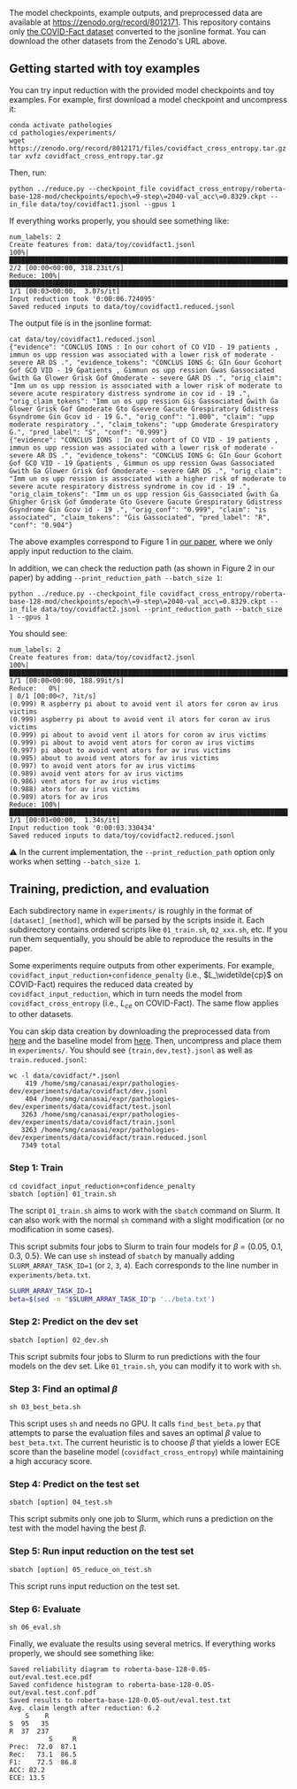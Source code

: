 The model checkpoints, example outputs, and preprocessed data are available at https://zenodo.org/record/8012171.
This repository contains only [the COVID-Fact dataset](https://github.com/asaakyan/covidfact) converted to the jsonline format.
You can download the other datasets from the Zenodo's URL above.

## Getting started with toy examples

You can try input reduction with the provided model checkpoints and toy examples.
For example, first download a model checkpoint and uncompress it:
```shell
conda activate pathologies
cd pathologies/experiments/
wget https://zenodo.org/record/8012171/files/covidfact_cross_entropy.tar.gz
tar xvfz covidfact_cross_entropy.tar.gz
```

Then, run:
```shell
python ../reduce.py --checkpoint_file covidfact_cross_entropy/roberta-base-128-mod/checkpoints/epoch\=9-step\=2040-val_acc\=0.8329.ckpt --in_file data/toy/covidfact1.jsonl --gpus 1
```

If everything works properly, you should see something like:
```shell
num_labels: 2
Create features from: data/toy/covidfact1.jsonl
100%|█████████████████████████████████████████████████████████████████████████████████████████████████████████████████████| 2/2 [00:00<00:00, 318.23it/s]
Reduce: 100%|██████████████████████████████████████████████████████████████████████████████████████████████████████████████| 1/1 [00:03<00:00,  3.07s/it]
Input reduction took '0:00:06.724095'
Saved reduced inputs to data/toy/covidfact1.reduced.jsonl
```

The output file is in the jsonline format:
```shell
cat data/toy/covidfact1.reduced.jsonl
{"evidence": "CONCLUS IONS : In our cohort of CO VID - 19 patients , immun os upp ression was associated with a lower risk of moderate - severe AR DS .", "evidence_tokens": "CONCLUS IONS Ġ: ĠIn Ġour Ġcohort Ġof ĠCO VID - 19 Ġpatients , Ġimmun os upp ression Ġwas Ġassociated Ġwith Ġa Ġlower Ġrisk Ġof Ġmoderate - severe ĠAR DS .", "orig_claim": "Imm un os upp ression is associated with a lower risk of moderate to severe acute respiratory distress syndrome in cov id - 19 .", "orig_claim_tokens": "Imm un os upp ression Ġis Ġassociated Ġwith Ġa Ġlower Ġrisk Ġof Ġmoderate Ġto Ġsevere Ġacute Ġrespiratory Ġdistress Ġsyndrome Ġin Ġcov id - 19 Ġ.", "orig_conf": "1.000", "claim": "upp moderate respiratory .", "claim_tokens": "upp Ġmoderate Ġrespiratory Ġ.", "pred_label": "S", "conf": "0.999"}
{"evidence": "CONCLUS IONS : In our cohort of CO VID - 19 patients , immun os upp ression was associated with a lower risk of moderate - severe AR DS .", "evidence_tokens": "CONCLUS IONS Ġ: ĠIn Ġour Ġcohort Ġof ĠCO VID - 19 Ġpatients , Ġimmun os upp ression Ġwas Ġassociated Ġwith Ġa Ġlower Ġrisk Ġof Ġmoderate - severe ĠAR DS .", "orig_claim": "Imm un os upp ression is associated with a higher risk of moderate to severe acute respiratory distress syndrome in cov id - 19 .", "orig_claim_tokens": "Imm un os upp ression Ġis Ġassociated Ġwith Ġa Ġhigher Ġrisk Ġof Ġmoderate Ġto Ġsevere Ġacute Ġrespiratory Ġdistress Ġsyndrome Ġin Ġcov id - 19 .", "orig_conf": "0.999", "claim": "is associated", "claim_tokens": "Ġis Ġassociated", "pred_label": "R", "conf": "0.904"}
```

The above examples correspond to Figure 1 in [our paper](https://aclanthology.org/2023.findings-acl.730.pdf), where we only apply input reduction to the claim. 

In addition, we can check the reduction path (as shown in Figure 2 in our paper) by adding `--print_reduction_path --batch_size 1`:
```shell
python ../reduce.py --checkpoint_file covidfact_cross_entropy/roberta-base-128-mod/checkpoints/epoch\=9-step\=2040-val_acc\=0.8329.ckpt --in_file data/toy/covidfact2.jsonl --print_reduction_path --batch_size 1 --gpus 1
```

You should see:
```shell
num_labels: 2
Create features from: data/toy/covidfact2.jsonl
100%|█████████████████████████████████████████████████████████████████████████████████████████████████████████████████████| 1/1 [00:00<00:00, 188.99it/s]
Reduce:   0%|                                                                                                                      | 0/1 [00:00<?, ?it/s]
(0.999) R aspberry pi about to avoid vent il ators for coron av irus victims
(0.999) aspberry pi about to avoid vent il ators for coron av irus victims
(0.999) pi about to avoid vent il ators for coron av irus victims
(0.999) pi about to avoid vent ators for coron av irus victims
(0.997) pi about to avoid vent ators for av irus victims
(0.995) about to avoid vent ators for av irus victims
(0.997) to avoid vent ators for av irus victims
(0.989) avoid vent ators for av irus victims
(0.986) vent ators for av irus victims
(0.988) ators for av irus victims
(0.989) ators for av irus
Reduce: 100%|██████████████████████████████████████████████████████████████████████████████████████████████████████████████| 1/1 [00:01<00:00,  1.34s/it]
Input reduction took '0:00:03.330434'
Saved reduced inputs to data/toy/covidfact2.reduced.jsonl
```

:warning: In the current implementation, the `--print_reduction_path` option only works when setting `--batch_size 1`.


## Training, prediction, and evaluation

Each subdirectory name in `experiments/` is roughly in the format of `[dataset]_[method]`, which will be parsed by the scripts inside it.
Each subdirectory contains ordered scripts like `01_train.sh`, `02_xxx.sh`, etc. 
If you run them sequentially, you should be able to reproduce the results in the paper.

Some experiments require outputs from other experiments.
For example, `covidfact_input_reduction+confidence_penalty` (i.e., $L_\widetilde{cp}$ on COVID-Fact) requires the reduced data created by `covidfact_input_reduction`, which in turn needs the model from `covidfact_cross_entropy` (i.e., $L_{ce}$ on COVID-Fact).
The same flow applies to other datasets.

You can skip data creation by downloading the preprocessed data from [here](https://zenodo.org/record/8012171/files/data.tar.gz) and the baseline model from [here](https://zenodo.org/record/8012171/files/covidfact_cross_entropy.tar.gz).
Then, uncompress and place them in `experiments/`.
You should see `{train,dev,test}.jsonl` as well as `train.reduced.jsonl`:
```shell
wc -l data/covidfact/*.jsonl
    419 /home/smg/canasai/expr/pathologies-dev/experiments/data/covidfact/dev.jsonl
    404 /home/smg/canasai/expr/pathologies-dev/experiments/data/covidfact/test.jsonl
   3263 /home/smg/canasai/expr/pathologies-dev/experiments/data/covidfact/train.jsonl
   3263 /home/smg/canasai/expr/pathologies-dev/experiments/data/covidfact/train.reduced.jsonl
   7349 total
```


### Step 1: Train

```shell
cd covidfact_input_reduction+confidence_penalty
sbatch [option] 01_train.sh
```

The script `01_train.sh` aims to work with the `sbatch` command on Slurm.
It can also work with the normal `sh` command with a slight modification (or no modification in some cases).


This script submits four jobs to Slurm to train four models for $\beta$ = {0.05, 0.1, 0.3, 0.5}.
We can use `sh` instead of `sbatch` by manually adding `SLURM_ARRAY_TASK_ID=1` (or `2`, `3`, `4`).
Each corresponds to the line number in `experiments/beta.txt`.

```bash
SLURM_ARRAY_TASK_ID=1
beta=$(sed -n "$SLURM_ARRAY_TASK_ID"p '../beta.txt')
```


### Step 2: Predict on the dev set

```shell
sbatch [option] 02_dev.sh
```

This script submits four jobs to Slurm to run predictions with the four models on the dev set.
Like `01_train.sh`, you can modify it to work with `sh`.


### Step 3: Find an optimal $\beta$

```shell
sh 03_best_beta.sh
```

This script uses `sh` and needs no GPU.
It calls `find_best_beta.py` that attempts to parse the evaluation files and saves an optimal $\beta$ value to `best_beta.txt`.
The current heuristic is to choose $\beta$ that yields a lower ECE score than the baseline model (`covidfact_cross_entropy`) while maintaining a high accuracy score.


### Step 4: Predict on the test set

```shell
sbatch [option] 04_test.sh
```

This script submits only one job to Slurm, which runs a prediction on the test with the model having the best $\beta$.


### Step 5: Run input reduction on the test set

```shell
sbatch [option] 05_reduce_on_test.sh
```

This script runs input reduction on the test set.

### Step 6: Evaluate

```shell
sh 06_eval.sh
```

Finally, we evaluate the results using several metrics. If everything works properly, we should see something like:
```
Saved reliability diagram to roberta-base-128-0.05-out/eval.test.ece.pdf
Saved confidence histogram to roberta-base-128-0.05-out/eval.test.conf.pdf
Saved results to roberta-base-128-0.05-out/eval.test.txt
Avg. claim length after reduction: 6.2
    S    R
S  95   35
R  37  237
          S     R
Prec:  72.0  87.1
Rec:   73.1  86.5
F1:    72.5  86.8
ACC: 82.2
ECE: 13.5
```
